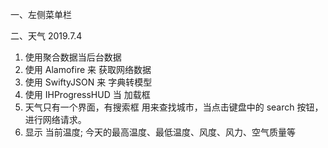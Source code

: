 一、左侧菜单栏

二、天气
2019.7.4
1. 使用聚合数据当后台数据
2. 使用 Alamofire 来 获取网络数据
3. 使用 SwiftyJSON 来 字典转模型
4. 使用 IHProgressHUD 当 加载框
5. 天气只有一个界面，有搜索框 用来查找城市，当点击键盘中的 search 按钮，进行网络请求。
6. 显示 当前温度; 今天的最高温度、最低温度、风度、风力、空气质量等
